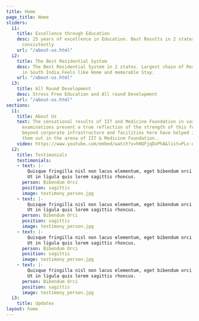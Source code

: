 ```yaml
---
title: Home
page_title: Home
sliders:
  i1:
    title: Excellence through Education
    desc: 25 years of excellence in Education. Best Results in 2 states year on year
      consistently
    url: "/about-us.html"
  i2:
    title: The Best Residential System
    desc: The Best Residential System in 2 states. Largest chain of Residential Schools
      in South India.Feels like Home and memorable Stay.
    url: "/about-us.html"
  i3:
    title: All Round Development
    desc: Stress Free Education and All round Development
    url: "/about-us.html"
sections:
  i1:
    title: About Us
    text: The sensational results of IIT and Medicine Foundation in various entrance
      examinations present a true reflection of the strength of this foundation. The
      beyond corporate infrastructure and facilities here have helped in singling
      them out in the arena of IIT & Medicine Foundation..
    video: https://www.youtube.com/embed/watch?v=hNQFjqDvPhA&list=PLx-qGAzjv13c00FYZMLAJm65WjsT3ZmDR
  i2:
    title: Testimonials
    testimonials:
    - text: |-
        Quisque fringilla nisl non lacus elementum, eget bibendum orci ornare.
        Ut in ligula quis lorem sagittis rhoncus.
      person: Bibendum Orci
      position: sagittis
      image: testimony_person.jpg
    - text: |-
        Quisque fringilla nisl non lacus elementum, eget bibendum orci ornare.
        Ut in ligula quis lorem sagittis rhoncus.
      person: Bibendum Orci
      position: sagittis
      image: testimony_person.jpg
    - text: |-
        Quisque fringilla nisl non lacus elementum, eget bibendum orci ornare.
        Ut in ligula quis lorem sagittis rhoncus.
      person: Bibendum Orci
      position: sagittis
      image: testimony_person.jpg
    - text: |-
        Quisque fringilla nisl non lacus elementum, eget bibendum orci ornare.
        Ut in ligula quis lorem sagittis rhoncus.
      person: Bibendum Orci
      position: sagittis
      image: testimony_person.jpg
  i3:
    title: Updates
layout: home
---
```


